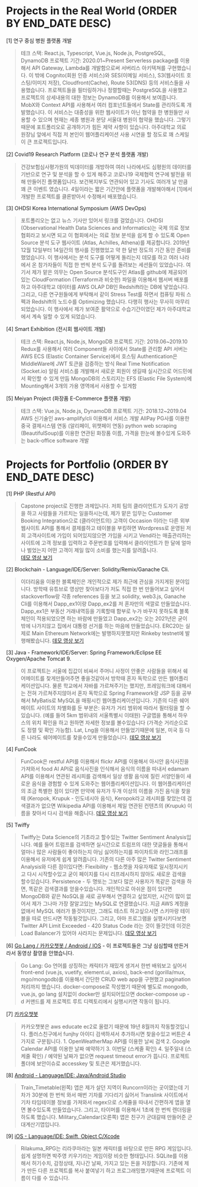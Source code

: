 # Projects in the Real World (ORDER BY END_DATE DESC)
[1] 연구 중심 병원 플랫폼 개발
>테크 스택: React.js, Typescript, Vue.js, Node.js, PostgreSQL, DynamoDB
프로젝트 기간: 2020.01~Present
Serverless package를 이용해서 API Gateway, Lambda를 개발함으로써 서버리스 아키텍쳐를 구현했습니다.
이 밖에 Cognito(회원 인증 서비스)와 SES(이메일 서비스), S3(웹사이트 호스팅/이미지 저장), Cloudfront(Cache), Route 53(DNS) 등의 서비스들을 사용했습니다.
프로젝트들을 필터링하거나 정렬할때는 PostgreSQL을 사용했고 프로젝트의 상세내용의 대한 정보는 DynamoDB를 이용해서 보여줍니다.
MobX와 Context API를 사용해서 여러 컴포넌트들에서 State를 관리하도록 개발했습니다.
이 서비스는 대중성을 위한 웹사이트가 아닌 협약을 한 병원들만 사용할 수 있으며 현재는 세종 병원과 분당 서울대 병원이 협약을 했습니다. 그렇기 때문에 포트폴리오로 공개하기가 힘든 제약 사항이 있습니다.
아주대학교 의료 원장님 앞에서 직접 저 본인이 웹어플리케이션 사용 시연을 할 정도로 꽤 스케일이 큰 프로젝트입니다.



[2] Covid19 Research Platform (코로나 연구 분석 플랫폼 개발)
>건강보험심사평가원의 빅데이터를 개방하여 여러 나라에서도 심평원의 데이터를 기반으로 연구 및 분석을 할 수 있게 해주고 코로나19 국제협력 연구에 발전을 위해 만들어진 플랫폼입니다.
보건복지부도 연관되어 있고 기사도 여러개 날 만큼 꽤 큰 이벤트 였습니다.
4일이라는 짧은 기간안에 플랫폼을 개발해야해서 [1]에서 개발한 프로젝트를 클론받아서 수정해서 배포했습니다.
 
[3] OHDSI Korea International Symposium (AWS DevOps)
>포트폴리오는 없고 뉴스 기사만 있어서 링크를 걸었습니다.
OHDSI (Observational Health Data Sciences and Informatics)는 국제 의료 정보 협회라고 보시면 되고 이 협회에서는 의료 정보 분석을 쉽게 할 수 있도록 Open Source 분석 도구 웹사이트 (Atlas, Achilles, Athena)를 제공합니다.
2019년 12월 12일부터 14일간의 행사를 진행했었고 약 한 달반 정도의 기간 동안 준비를 했었습니다. 이 행사에서는 분석 도구를 어떻게 돌리는지 데모를 하고 여러 나라에서 온 참가자들이 직접 한 번씩 분석 도구를 돌려보는 세션들이 있었습니다.
여기서 제가 맡은 의무는 Open Source 분석도구인 Atlas를 github에 제공되어 있는 CloudFormation (Terraform과 비슷한) 파일을 이용해서 웹서버 배포를 하고 아주대학교 데이터를 AWS OLAP DB인 Redshift라는 DB에 넣었습니다. 그리고, 다른 연구원들에게 부탁해서 같이 Stress Test를 하면서 컴퓨팅 파워 스펙과 Redshift의 노드수를 Optimizing 했습니다.
다행히 행사는 무사히 마무리 되었습니다. 이 행사에서 제가 보여준 활약으로 수습기간이였던 제가 아주대학교에서 계속 일할 수 있게 되었습니다.
 
[4] Smart Exhibition (전시회 웹사이트 개발)
>테크 스택: React.js, Node.js, MongoDB
프로젝트 기간: 2019.06~2019.10
Redux를 사용해서 여러 Component들 사이에서 State를 관리함
API 서버는 AWS ECS (Elastic Container Service)에서 호스팅
Authentication은 MiddleWare에 JWT 토큰을 검증하는 방식
Real Time Notification (Socket.io) 알림 서비스를 개발해서 새로운 회원이 생길때 실시간으로 어드민에서 확인할 수 있게 만듬
MongoDB의 스토리지는 EFS (Elastic File System)에 Mounting해서 3개의 가용 영역에서 사용할 수 있게함
 
[5] Meiyan Project (화장품 E-Commerce 플랫폼 개발)
>테크 스택: Vue.js, Node.js, DynamoDB
프로젝트 기간: 2018.12~2019.04
AWS 신기술인 aws-amplify/cli 이용해서 서비스 개발
AllPay PG사를 이용한 중국 결제시스템 연동 (알리페이, 위챗페이 연동)
python web scraping (BeautifulSoup)를 이용한 연관된 화장품 이름, 가격을 한눈에 볼수있게 도와주는 back-office software 개발

# Projects for Portfolio (ORDER BY END_DATE DESC)

[1] PHP (Restful API)
>Capstone project로 진행한 과제입니다. 저희 팀의 클라이언트가 도자기 공방을 하고 사람들을 가르치는 일을하시는데, 제가 맡은 임무는 Customer Booking Integration으로 (클라이언트의) 고객이 Occasion 이라는 다른 외부 웹사이트 API를 통해서 결제를하고 테이블을 부킹하면 Wordpress로 운영된 저희 고객사이트에 가입이 되어있지않으면 가입을 시키고 Vend라는 매출관리하는 사이트에 고객 정보를 입력하고 주문번호를 입력해서 클라이언트가 한 달에 얼마나 벌었는지 어떤 고객이 제일 많이 소비를 했는지를 알려줍니다.    
[데모 영상 보기]( https://www.youtube.com/watch?v=sN0Y4nAWcyM)


[2] Blockchain - Language/IDE/Server: Solidity/Remix/Ganache Cli. 
>이더리움을 이용한 블록체인은 개인적으로 제가 최근에 관심을 가지게된 분야입니다. 방학때 유튜브로 영상만 찾아보다가 저도 직접 한 번 만들어보고 싶어서 stackoverflow랑 각종 references 등을 보고 solidity, web3.js, Ganache Cli를 이용해서 Dapp_ex1이랑 Dapp_ex2를 저 혼자만의 색깔로 만들었습니다. Dapp_ex1은 부동산 거래내역등을 기록할때 함부로 누가 바꾸지 못하도록 블록체인이 적용되었으면 하는 바람에 만들었고 Dapp_ex2는 오는 2021년은 굳이 밖에 나가지않고 집에서 대통령 선거를 하는 마음에 만들었습니다. ERC20는 실제로 Main Ethereum Network에는 발행하지못했지만 Rinkeby testnet에 발행해봤습니다. 
[데모 영상 보기](https://www.youtube.com/watch?v=r791oYxf3dg)

[3] Java - Framework/IDE/Server: Spring Framework/Eclipse EE Oxygen/Apache Tomcat 9. 
>이 프로젝트는 서울에 집값이 비싸서 주머니 사정이 안좋은 사람들을 위해서 쉐어메이트를 찾게만들어주면 좋을것같아서 방학때 혼자 독학으로 만든 웹어플리케이션입니다. 물론 학교에서 자바를 가르쳐주기는 했지만, 프레임워크에 대해서는 전혀 가르쳐주지않아서 혼자 독학으로 Spring Framework랑 JSP 등을 공부해서 MyBatis로 MySQL을 매핑시킨 웹어플리케이션입니다. 기존의 다른 쉐어메이트 사이트의 차별화를 둔 부분은: 
유저가 거리 범위에 따라서 필터링을 할 수 있습니다. (예를 들어 5km 범위내의 서울특별시 이태원)
구글맵을 통해서 하우스의 위치 확인을 하고 원하면 자세한 정보를 볼수있습니다 (가격순 거리순으로도 정렬 및 확인 가능함). 
Lat, Lng을 이용해서 만들었기때문에 일본, 미국 등 다른 나라도 쉐어메이트를 찾을수있게 만들었습니다.
[데모 영상 보기](https://www.youtube.com/watch?v=FmyxsrNaN50)

[4] FunCook
 >FunCook은 restful API를 이용해서 flickr API를 이용해서 아시안 음식사진을 가져와서 food AI API로 음식사진을 인식해서 음식의 이름을 따내서 edamam API를 이용해서 연관된 레시피를 검색해서 일상 생활 음식에 질린 서양인들이 새로운 음식을 경험할 수 있게 도와주는 웹어플리케이션입니다. 이 웹어플리케이션의 조금 특별한 점이 있다면 만약에 유저가 두개 이상의 이름을 가진 음식을 찾을때 (Keropok, Krupuk - 인도네시아 음식), Keropok라고 레시피를 찾았는데 검색결과가 없으면 Wikipedia API를 이용해서 제일 연관된 컨텐츠의 (Krupuk) 이름을 찾아서 다시 검색을 해줍니다. 
[데모 영상 보기](https://www.youtube.com/watch?v=hC_E5ZqqCfE)

[5] Twiffy
>Twiffy는 Data Science의 기초라고 할수있는 Twitter Sentiment Analysis입니다. 예를 들어 트럼프를 검색하면 실시간으로 트럼프의 대한 댓글들을 통해서 얼마나 많은 사람들이 좋아하는지 아님 싫어하는지를 파이차트와 라인그래프를 이용해서 유저에게 쉽게 알려줍니다. 기존의 다른 아주 많은 Twitter Sentiment Analysis와 다른 점이있다면:
Flexibility - 웹소켓을 자유자재로 일시정지시키고 다시 시작할수있고 굳이 페이지를 다시 리프레시하지 않아도 새로운 검색을 할수있습니다.
Persistence - 두 명또는 그보다 많은 사용자가 똑같은 검색을 하면, 똑같은 검색결과를 얻을수있습니다. 
개인적으로 아쉬운 점이 있다면 MongoDB와 같은 NoSQL을 새로 공부해서 연결하고 싶었지만, 시간이 많이 없어서 제가 그나마 가장 잘알고있는 MySQL로 연결했습니다. 지금 AWS 계정을 없애서 MySQL 에러가 뜰것이지만, 그래도 테스트 하고싶으시면 스키마랑 테이블을 따로 만드시면 작동될것입니다. 그리고, 아마 프로그램을 실행시키다보면 Twitter API Limit Exceeded - 420 Status Code 라는 것이 뜰것인데 이것은 Load Balancer가 있어야 사라지는 문제입니다. 
[데모 영상 보기](https://www.youtube.com/watch?v=shBqxzgzguM)

[6] [Go Lang / 카카오챗봇 / Android / IOS](https://drive.google.com/drive/folders/16B64InkkKJfca28p1NeDFAuiRsssXw4C?usp=sharing) - 이 프로젝트들은 그냥 심심할때 만든거라서 동영상 촬영을 안했습니다. 
> Go Lang: Go 언어를 상징하는 캐릭터가 재밌게 생겨서 한번 배워보고 싶어서 front-end (vue.js, vuetify, element.ui, axios), back-end (gorilla/mux, mgo/mongodb)를 이용해서 간단한 CRUD web app을 구현했고 pagination 처리까지 했습니다. docker-compose로 작성했기 때문에 별도로 mongodb, vue.js, go lang 설치없이 docker만 설치되어있으면 docker-compose up -d 커맨드를 제 프로젝트 루트 디렉토리에서 실행시키면 작동이 됩니다. 


[7] [카카오챗봇](https://drive.google.com/drive/folders/16B64InkkKJfca28p1NeDFAuiRsssXw4C?usp=sharing)
> 카카오챗봇은 aws educate ec2로 올렸기 때문에 19년 8월까지 작동할것입니다. 플러스친구에서 funjhy 아이디 검색하셔서 추가하시면 찾을수있고 버튼은 4가지로 구분됩니다. 1. OpenWeatherMap API를 이용한 날씨 검색  2. Google Calendar API를 이용한 날짜 예약하기 3. 이번달 (스케줄 확인) 4. 일주일내 (스케줄 확인) / 예약된 날짜가 없으면 request timeout error가 뜹니다. 프로젝트 폴더에 보안이슈로 accesskey 및 토큰은 제거했습니다. 


[8] [Android - Language/IDE: Java/Android Studio](https://drive.google.com/drive/folders/16B64InkkKJfca28p1NeDFAuiRsssXw4C?usp=sharing)
>Train_Timetable(왼쪽) 앱은 제가 살던 지역이 Runcorn이라는 곳이였는데 기차가 30분에 한 번씩 와서 매번 기차를 기다리기 싫어서 Translink 사이트에서 기차 타임테이블 정보를 가져와서 regex으로 스케쥴을 따내서 간편하게 앱을 열면 볼수있도록 만들었습니다. 그리고, 타이머를 이용해서 1초에 한 번씩 렌더링을 하도록 했습니다.
Military_Calendar(오른쪽) 앱은 친구가 군대갈때 만들어준 군대계산기앱입니다. 



[9] [iOS - Language/IDE: Swift, Object C/Xcode](https://drive.google.com/drive/folders/16B64InkkKJfca28p1NeDFAuiRsssXw4C?usp=sharing)
>Rilakuma_RPG는 리라쿠마라는 일본 캐릭터를 바탕으로 만든 RPG 게임입니다. 쉽게 설명하면 박주영 키우기라는 게임이랑 비슷한 형태입니다. SQLite를 이용해서 허기수치, 감정상태, 지나간 날짜, 가지고 있는 돈을 저장합니다. 기존에 제가 만든 다른 프로젝트를 복사 붙여넣기 하고 프로그래밍했기때문에 프로젝트 이름이 다를 수 있습니다. 


